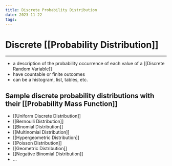 ```yaml
---
title: Discrete Probability Distribution
date: 2023-11-22
tags:
---
```


# Discrete [[Probability Distribution]]

---

- a description of the probability occurrence of each value of a [[Discrete Random Variable]]
- have countable or finite outcomes
- can be a histogram, list, tables, etc.

## Sample discrete probability distributions with their [[Probability Mass Function]]

- [[Uniform Discrete Distribution]]
- [[Bernoulli Distribution]]
- [[Binomial Distribution]]
- [[Multinomial Distribution]]
- [[Hypergeometric Distribution]]
- [[Poisson Distribution]]
- [[Geometric Distribution]]
- [[Negative Binomial Distribution]]
- ...

